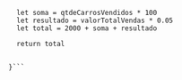 ```function calculaSalario(qtdeCarrosVendidos, valorTotalVendas) {
  let soma = qtdeCarrosVendidos * 100
  let resultado = valorTotalVendas * 0.05
  let total = 2000 + soma + resultado
  
  return total
  

}```
